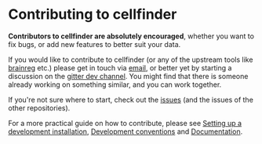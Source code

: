 # Contributing to cellfinder

**Contributors to cellfinder are absolutely encouraged**, whether you want to fix bugs, or add new features to better suit your data.

If you would like to contribute to cellfinder \(or any of the upstream tools like [brainreg](https://github.com/brainglobe/brainreg) etc.\) please get in touch via [email](mailto:adam.tyson@ucl.ac.uk?subject=cellfinder-development), or better yet by starting a discussion on the [gitter dev channel](https://gitter.im/cellfinder/dev). You might find that there is someone already working on something similar, and you can work together.

If you're not sure where to start, check out the [issues](https://github.com/SainsburyWellcomeCentre/cellfinder/issues) \(and the issues of the other repositories\).

For a more practical guide on how to contribute, please see [Setting up a development installation](dev-install.md), [Development conventions](dev-conventions.md) and [Documentation](untitled.md).

